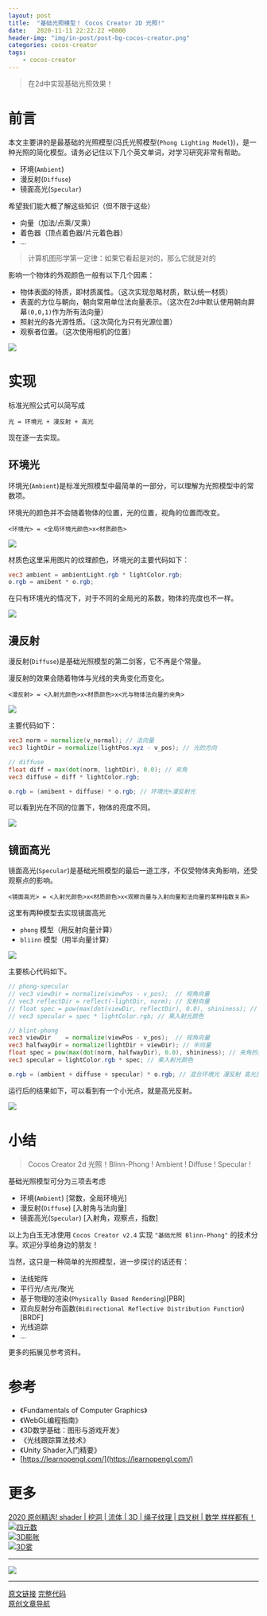 ```yaml
---
layout: post
title:  "基础光照模型！ Cocos Creator 2D 光照!"
date:   2020-11-11 22:22:22 +0800
header-img: "img/in-post/post-bg-cocos-creator.png"
categories: cocos-creator
tags:
    - cocos-creator
---
```


> 在2d中实现基础光照效果！

# 前言

本文主要讲的是最基础的光照模型(冯氏光照模型(`Phong Lighting Model`))，是一种光照的简化模型。请务必记住以下几个英文单词，对学习研究非常有帮助。
- 环境(`Ambient`)
- 漫反射(`Diffuse`)
- 镜面高光(`Specular`)

希望我们能大概了解这些知识（但不限于这些）
- 向量（加法/点乘/叉乘）
- 着色器（顶点着色器/片元着色器）
- ...

> 计算机图形学第一定律：如果它看起是对的，那么它就是对的

影响一个物体的外观颜色一般有以下几个因素：
- 物体表面的特质，即材质属性。（这次实现忽略材质，默认统一材质）
- 表面的方位与朝向，朝向常用单位法向量表示。（这次在2d中默认使用朝向屏幕`(0,0,1)`作为所有法向量）
- 照射光的各光源性质。（这次简化为只有光源位置）
- 观察者位置。（这次使用相机的位置）

![](/img/in-post/202011/11-01.gif)  


# 实现

标准光照公式可以简写成

```
光 = 环境光 + 漫反射 + 高光
```

现在逐一去实现。  

## 环境光

环境光(`Ambient`)是标准光照模型中最简单的一部分，可以理解为光照模型中的常数项。

环境光的颜色并不会随着物体的位置，光的位置，视角的位置而改变。  

```
<环境光> = <全局环境光颜色>x<材质颜色>
```

![](/img/in-post/202011/11-02.jpg)  

材质色这里采用图片的纹理颜色，环境光的主要代码如下：

```glsl
vec3 ambient = ambientLight.rgb * lightColor.rgb;
o.rgb = amibent * o.rgb;
```

在只有环境光的情况下，对于不同的全局光的系数，物体的亮度也不一样。  

![](/img/in-post/202011/11-03.jpg)  


## 漫反射

漫反射(`Diffuse`)是基础光照模型的第二剑客，它不再是个常量。

漫反射的效果会随着物体与光线的夹角变化而变化。

```
<漫反射> = <入射光颜色>x<材质颜色>x<光与物体法向量的夹角>
```

![](/img/in-post/202011/11-04.jpg)  

主要代码如下：

```glsl
vec3 norm = normalize(v_normal); // 法向量
vec3 lightDir = normalize(lightPos.xyz - v_pos); // 光的方向

// diffuse
float diff = max(dot(norm, lightDir), 0.0); // 夹角
vec3 diffuse = diff * lightColor.rgb;

o.rgb = (amibent + diffuse) * o.rgb; // 环境光+漫反射光

```

可以看到光在不同的位置下，物体的亮度不同。  

![](/img/in-post/202011/11-05.gif)  


## 镜面高光

镜面高光(`Specular`)是基础光照模型的最后一道工序，不仅受物体夹角影响，还受观察点的影响。

```
<镜面高光> = <入射光颜色>x<材质颜色>x<观察向量与入射向量和法向量的某种指数关系>
```

这里有两种模型去实现镜面高光
- `phong` 模型（用反射向量计算）
- `bliinn` 模型（用半向量计算）

![](/img/in-post/202011/11-06.jpg)  

主要核心代码如下。  

```glsl
// phong-specular
// vec3 viewDir = normalize(viewPos - v_pos);  // 视角向量
// vec3 reflectDir = reflect(-lightDir, norm); // 反射向量
// float spec = pow(max(dot(viewDir, reflectDir), 0.0), shininess); // 夹角的指数关系
// vec3 specular = spec * lightColor.rgb; // 乘入射光颜色

// blint-phong
vec3 viewDir    = normalize(viewPos - v_pos);  // 视角向量
vec3 halfwayDir = normalize(lightDir + viewDir); // 半向量
float spec = pow(max(dot(norm, halfwayDir), 0.0), shininess); // 夹角的指数关系
vec3 specular = lightColor.rgb * spec; // 乘入射光颜色

o.rgb = (ambient + diffuse + specular) * o.rgb; // 混合环境光 漫反射 高光反射
```

运行后的结果如下，可以看到有一个小光点，就是高光反射。

![](/img/in-post/202011/11-07.gif)  


# 小结

> Cocos Creator 2d 光照！Blinn-Phong ! Ambient ! Diffuse ! Specular !

基础光照模型可分为三项去考虑
- 环境(`Ambient`) [常数，全局环境光]
- 漫反射(`Diffuse`) [入射角与法向量]
- 镜面高光(`Specular`) [入射角，观察点，指数]

以上为白玉无冰使用 `Cocos Creator v2.4` 实现 `"基础光照 Blinn-Phong"` 的技术分享。欢迎分享给身边的朋友！    

当然，这只是一种简单的光照模型，进一步探讨的话还有：
- 法线矩阵
- 平行光/点光/聚光
- 基于物理的渲染(`Physically Based Rendering`)[PBR]
- 双向反射分布函数(`Bidirectional Reflective Distribution Function`)[BRDF]
- 光线追踪
- ...

更多的拓展见参考资料。


# 参考

- 《Fundamentals of Computer Graphics》
- 《WebGL编程指南》
- 《3D数学基础：图形与游戏开发》
- 《光线跟踪算法技术》
- 《Unity Shader入门精要》
- [https://learnopengl.com/](https://learnopengl.com/)


# 更多

[2020 原创精选! shader | 挖洞 | 流体 | 3D | 绳子纹理 | 四叉树 | 数学 样样都有！](https://mp.weixin.qq.com/s/ZrIPUEs9mnpPqV4dN_DIGA)   
[![四元数](/img/in-post/title/20201021.jpg)](https://mp.weixin.qq.com/s/zwF5PcR96gazP1k-IzXEPg)   
[![3D膨胀](/img/in-post/title/20200917.jpg)](https://mp.weixin.qq.com/s/SkKimNnwqjP1VWYHu-pbdw)   
[![3D雾](/img/in-post/title/20200909.jpg)](https://mp.weixin.qq.com/s/3xB7Ab_nR76gRzUkFjAKqw)   


---

![](/img/in-post/bottom.png)  

---  

[原文链接](https://mp.weixin.qq.com/s/RtARzTb9KahZ70Ct5r8GRw)
[完整代码](https://github.com/baiyuwubing/cocos-creator-examples/tree/master/2.4.x)   
[原创文章导航](https://mp.weixin.qq.com/s/Ht0kIbaeBEds_wUeUlu8JQ)   